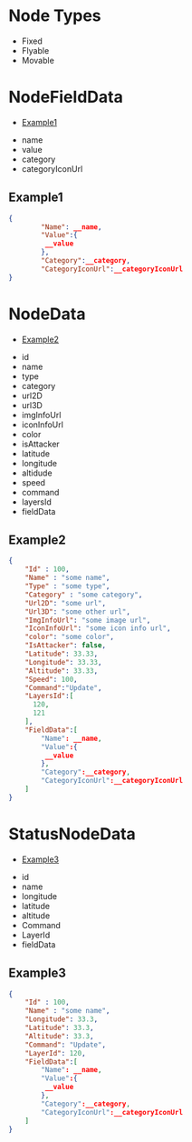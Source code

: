 # Node Types


* Fixed 
* Flyable 
* Movable

# NodeFieldData 

- [Example1](#example)
 
* name
* value 
* category
* categoryIconUrl

## Example1
```JSON
{
        "Name": __name, 
        "Value":{
         __value
        },
        "Category":__category,
        "CategoryIconUrl":__categoryIconUrl
}

```

# NodeData

- [Example2](#example)

* id 
* name 
* type 
* category
* url2D 
* url3D 
* imgInfoUrl
* iconInfoUrl
* color 
* isAttacker
* latitude 
* longitude 
* altidude 
* speed
* command
* layersId 
* fieldData

## Example2

```JSON
{
    "Id" : 100,
    "Name" : "some name",
    "Type" : "some type",
    "Category" : "some category",
    "Url2D": "some url",
    "Url3D": "some other url",
    "ImgInfoUrl": "some image url",
    "IconInfoUrl": "some icon info url",
    "color": "some color",
    "IsAttacker": false,
    "Latitude": 33.33,
    "Longitude": 33.33,
    "Altitude": 33.33,
    "Speed": 100,
    "Command":"Update",
    "LayersId":[
      120,
      121
    ],
    "FieldData":[
        "Name": __name, 
        "Value":{
         __value
        },
        "Category":__category,
        "CategoryIconUrl":__categoryIconUrl
    ]
}
```

# StatusNodeData

- [Example3](#example)

* id
* name
* longitude
* latitude
* altitude
* Command
* LayerId
* fieldData

## Example3

```JSON
{
    "Id" : 100,
    "Name" : "some name",
    "Longitude": 33.3,
    "Latitude": 33.3,
    "Altitude": 33.3,
    "Command": "Update",
    "LayerId": 120,
    "FieldData":[
        "Name": __name, 
        "Value":{
         __value
        },
        "Category":__category,
        "CategoryIconUrl":__categoryIconUrl
    ]
}
```

